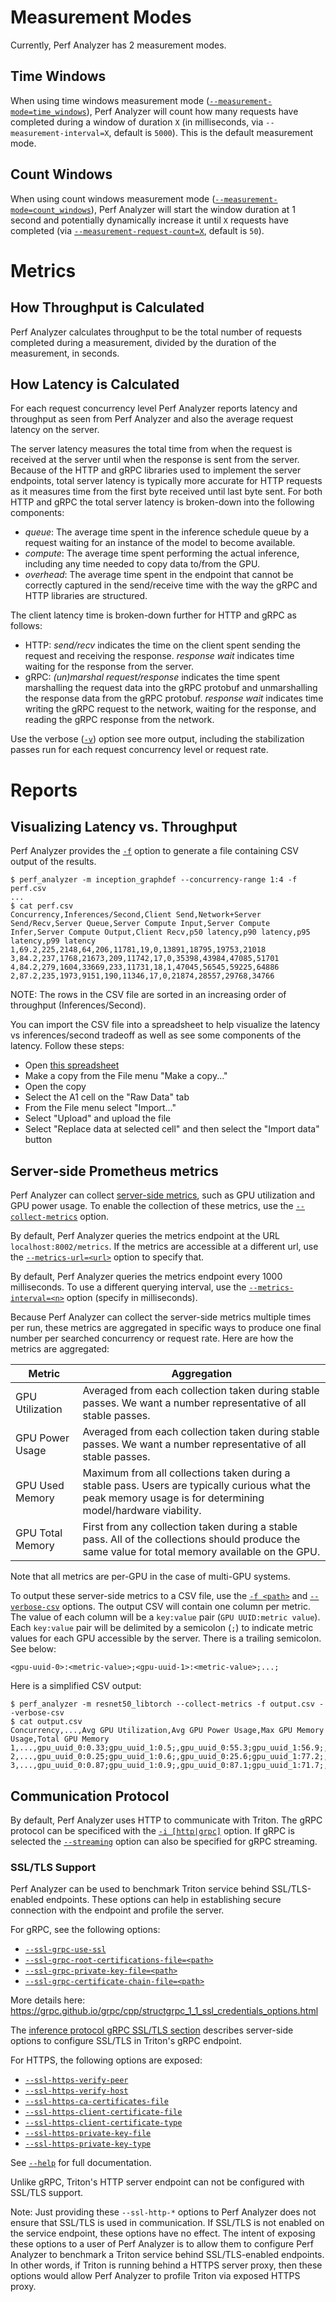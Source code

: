 <!--
Copyright (c) 2023, NVIDIA CORPORATION & AFFILIATES. All rights reserved.

Redistribution and use in source and binary forms, with or without
modification, are permitted provided that the following conditions
are met:
 * Redistributions of source code must retain the above copyright
   notice, this list of conditions and the following disclaimer.
 * Redistributions in binary form must reproduce the above copyright
   notice, this list of conditions and the following disclaimer in the
   documentation and/or other materials provided with the distribution.
 * Neither the name of NVIDIA CORPORATION nor the names of its
   contributors may be used to endorse or promote products derived
   from this software without specific prior written permission.

THIS SOFTWARE IS PROVIDED BY THE COPYRIGHT HOLDERS ``AS IS'' AND ANY
EXPRESS OR IMPLIED WARRANTIES, INCLUDING, BUT NOT LIMITED TO, THE
IMPLIED WARRANTIES OF MERCHANTABILITY AND FITNESS FOR A PARTICULAR
PURPOSE ARE DISCLAIMED.  IN NO EVENT SHALL THE COPYRIGHT OWNER OR
CONTRIBUTORS BE LIABLE FOR ANY DIRECT, INDIRECT, INCIDENTAL, SPECIAL,
EXEMPLARY, OR CONSEQUENTIAL DAMAGES (INCLUDING, BUT NOT LIMITED TO,
PROCUREMENT OF SUBSTITUTE GOODS OR SERVICES; LOSS OF USE, DATA, OR
PROFITS; OR BUSINESS INTERRUPTION) HOWEVER CAUSED AND ON ANY THEORY
OF LIABILITY, WHETHER IN CONTRACT, STRICT LIABILITY, OR TORT
(INCLUDING NEGLIGENCE OR OTHERWISE) ARISING IN ANY WAY OUT OF THE USE
OF THIS SOFTWARE, EVEN IF ADVISED OF THE POSSIBILITY OF SUCH DAMAGE.
-->

# Measurement Modes

Currently, Perf Analyzer has 2 measurement modes.

## Time Windows

When using time windows measurement mode
([`--measurement-mode=time_windows`](cli.md#--measurement-modetime_windowscount_windows)),
Perf Analyzer will count how many requests have completed during a window of
duration `X` (in milliseconds, via `--measurement-interval=X`, default is
`5000`). This is the default measurement mode.

## Count Windows

When using count windows measurement mode
([`--measurement-mode=count_windows`](cli.md#--measurement-modetime_windowscount_windows)),
Perf Analyzer will start the window duration at 1 second and potentially
dynamically increase it until `X` requests have completed (via
[`--measurement-request-count=X`](cli.md#--measurement-request-countn), default
is `50`).

# Metrics

## How Throughput is Calculated

Perf Analyzer calculates throughput to be the total number of requests completed
during a measurement, divided by the duration of the measurement, in seconds.

## How Latency is Calculated

For each request concurrency level Perf Analyzer reports latency and throughput
as seen from Perf Analyzer and also the average request latency on the server.

The server latency measures the total time from when the request is received at
the server until when the response is sent from the server. Because of the HTTP
and gRPC libraries used to implement the server endpoints, total server latency
is typically more accurate for HTTP requests as it measures time from the first
byte received until last byte sent. For both HTTP and gRPC the total server
latency is broken-down into the following components:

- _queue_: The average time spent in the inference schedule queue by a request
  waiting for an instance of the model to become available.
- _compute_: The average time spent performing the actual inference, including
  any time needed to copy data to/from the GPU.
- _overhead_: The average time spent in the endpoint that cannot be correctly
  captured in the send/receive time with the way the gRPC and HTTP libraries are
  structured.

The client latency time is broken-down further for HTTP and gRPC as follows:

- HTTP: _send/recv_ indicates the time on the client spent sending the request
  and receiving the response. _response wait_ indicates time waiting for the
  response from the server.
- gRPC: _(un)marshal request/response_ indicates the time spent marshalling the
  request data into the gRPC protobuf and unmarshalling the response data from
  the gRPC protobuf. _response wait_ indicates time writing the gRPC request to
  the network, waiting for the response, and reading the gRPC response from the
  network.

Use the verbose ([`-v`](cli.md#-v)) option see more output, including the
stabilization passes run for each request concurrency level or request rate.

# Reports

## Visualizing Latency vs. Throughput

Perf Analyzer provides the [`-f`](cli.md#-f-path) option to generate a file
containing CSV output of the results.

```
$ perf_analyzer -m inception_graphdef --concurrency-range 1:4 -f perf.csv
...
$ cat perf.csv
Concurrency,Inferences/Second,Client Send,Network+Server Send/Recv,Server Queue,Server Compute Input,Server Compute Infer,Server Compute Output,Client Recv,p50 latency,p90 latency,p95 latency,p99 latency
1,69.2,225,2148,64,206,11781,19,0,13891,18795,19753,21018
3,84.2,237,1768,21673,209,11742,17,0,35398,43984,47085,51701
4,84.2,279,1604,33669,233,11731,18,1,47045,56545,59225,64886
2,87.2,235,1973,9151,190,11346,17,0,21874,28557,29768,34766
```

NOTE: The rows in the CSV file are sorted in an increasing order of throughput
(Inferences/Second).

You can import the CSV file into a spreadsheet to help visualize the latency vs
inferences/second tradeoff as well as see some components of the latency. Follow
these steps:

- Open
  [this spreadsheet](https://docs.google.com/spreadsheets/d/1S8h0bWBBElHUoLd2SOvQPzZzRiQ55xjyqodm_9ireiw)
- Make a copy from the File menu "Make a copy..."
- Open the copy
- Select the A1 cell on the "Raw Data" tab
- From the File menu select "Import..."
- Select "Upload" and upload the file
- Select "Replace data at selected cell" and then select the "Import data"
  button

## Server-side Prometheus metrics

Perf Analyzer can collect
[server-side metrics](https://github.com/triton-inference-server/server/blob/main/docs/user_guide/metrics.md#gpu-metrics),
such as GPU utilization and GPU power usage. To enable the collection of these
metrics, use the [`--collect-metrics`](cli.md#--collect-metrics) option.

By default, Perf Analyzer queries the metrics endpoint at the URL
`localhost:8002/metrics`. If the metrics are accessible at a different url, use
the [`--metrics-url=<url>`](cli.md#--metrics-urlurl) option to specify that.

By default, Perf Analyzer queries the metrics endpoint every 1000 milliseconds.
To use a different querying interval, use the
[`--metrics-interval=<n>`](cli.md#--metrics-intervaln) option (specify in
milliseconds).

Because Perf Analyzer can collect the server-side metrics multiple times per
run, these metrics are aggregated in specific ways to produce one final number
per searched concurrency or request rate. Here are how the metrics are
aggregated:

| Metric | Aggregation |
| - | - |
| GPU Utilization | Averaged from each collection taken during stable passes. We want a number representative of all stable passes. |
| GPU Power Usage | Averaged from each collection taken during stable passes. We want a number representative of all stable passes. |
| GPU Used Memory | Maximum from all collections taken during a stable pass. Users are typically curious what the peak memory usage is for determining model/hardware viability. |
| GPU Total Memory | First from any collection taken during a stable pass. All of the collections should produce the same value for total memory available on the GPU. |

Note that all metrics are per-GPU in the case of multi-GPU systems.

To output these server-side metrics to a CSV file, use the
[`-f <path>`](cli.md#-f-path) and [`--verbose-csv`](cli.md#--verbose-csv)
options. The output CSV will contain one column per metric. The value of each
column will be a `key:value` pair (`GPU UUID:metric value`). Each `key:value`
pair will be delimited by a semicolon (`;`) to indicate metric values for each
GPU accessible by the server. There is a trailing semicolon. See below:

`<gpu-uuid-0>:<metric-value>;<gpu-uuid-1>:<metric-value>;...;`

Here is a simplified CSV output:

```
$ perf_analyzer -m resnet50_libtorch --collect-metrics -f output.csv --verbose-csv
$ cat output.csv
Concurrency,...,Avg GPU Utilization,Avg GPU Power Usage,Max GPU Memory Usage,Total GPU Memory
1,...,gpu_uuid_0:0.33;gpu_uuid_1:0.5;,gpu_uuid_0:55.3;gpu_uuid_1:56.9;,gpu_uuid_0:10000;gpu_uuid_1:11000;,gpu_uuid_0:50000;gpu_uuid_1:75000;,
2,...,gpu_uuid_0:0.25;gpu_uuid_1:0.6;,gpu_uuid_0:25.6;gpu_uuid_1:77.2;,gpu_uuid_0:11000;gpu_uuid_1:17000;,gpu_uuid_0:50000;gpu_uuid_1:75000;,
3,...,gpu_uuid_0:0.87;gpu_uuid_1:0.9;,gpu_uuid_0:87.1;gpu_uuid_1:71.7;,gpu_uuid_0:15000;gpu_uuid_1:22000;,gpu_uuid_0:50000;gpu_uuid_1:75000;,
```

## Communication Protocol

By default, Perf Analyzer uses HTTP to communicate with Triton. The gRPC
protocol can be specificed with the [`-i [http|grpc]`](cli.md#-i-httpgrpc)
option. If gRPC is selected the [`--streaming`](cli.md#--streaming) option can
also be specified for gRPC streaming.

### SSL/TLS Support

Perf Analyzer can be used to benchmark Triton service behind SSL/TLS-enabled
endpoints. These options can help in establishing secure connection with the
endpoint and profile the server.

For gRPC, see the following options:

- [`--ssl-grpc-use-ssl`](cli.md#--ssl-grpc-use-ssl)
- [`--ssl-grpc-root-certifications-file=<path>`](cli.md#--ssl-grpc-root-certifications-filepath)
- [`--ssl-grpc-private-key-file=<path>`](cli.md#--ssl-grpc-private-key-filepath)
- [`--ssl-grpc-certificate-chain-file=<path>`](cli.md#--ssl-grpc-certificate-chain-filepath)

More details here:
https://grpc.github.io/grpc/cpp/structgrpc_1_1_ssl_credentials_options.html

The
[inference protocol gRPC SSL/TLS section](https://github.com/triton-inference-server/server/blob/main/docs/customization_guide/inference_protocols.md#ssltls)
describes server-side options to configure SSL/TLS in Triton's gRPC endpoint.

For HTTPS, the following options are exposed:

- [`--ssl-https-verify-peer`](cli.md#--ssl-https-verify-peer01)
- [`--ssl-https-verify-host`](cli.md#--ssl-https-verify-host012)
- [`--ssl-https-ca-certificates-file`](cli.md#--ssl-https-ca-certificates-filepath)
- [`--ssl-https-client-certificate-file`](cli.md#--ssl-https-client-certificate-filepath)
- [`--ssl-https-client-certificate-type`](cli.md#--ssl-https-client-certificate-typepemder)
- [`--ssl-https-private-key-file`](cli.md#--ssl-https-private-key-filepath)
- [`--ssl-https-private-key-type`](cli.md#--ssl-https-private-key-typepemder)

See [`--help`](cli.md#--help) for full documentation.

Unlike gRPC, Triton's HTTP server endpoint can not be configured with SSL/TLS
support.

Note: Just providing these `--ssl-http-*` options to Perf Analyzer does not
ensure that SSL/TLS is used in communication. If SSL/TLS is not enabled on the
service endpoint, these options have no effect. The intent of exposing these
options to a user of Perf Analyzer is to allow them to configure Perf Analyzer
to benchmark a Triton service behind SSL/TLS-enabled endpoints. In other words,
if Triton is running behind a HTTPS server proxy, then these options would allow
Perf Analyzer to profile Triton via exposed HTTPS proxy.
